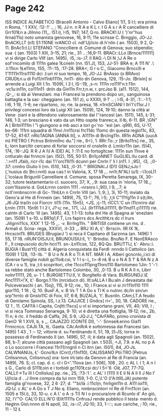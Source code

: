 # Page 242

ISS INDICE ALFABETICO (Bracelli Antonio - Calvo Eliano] 1(1, S·l:I; era prima n Roma, ' 1 XXV, :12·:1' ., ; 16, JJ·n. n R A e K L r. I G A s r A R cancelliere di Grr101Łn a Jlilnno (11,,. I51.i), l·l5, 1N7; 147, Q·ro. BRACK!.U ( ')'nr"hus llrnal/11s) noto umanista genovese, 16, 9·11; 11e scrisse C. Brnggio, JO-JJ. BnACKLLT (n1) S1:110NE nrANCO cl. ndl'Uj/icio di h'nlin ( an. 1503), 9 2, Q-11. BnAc1i:t.Ll STEFANO "Cnncclliere d. Comune di Genova; suo stipendio; sua ·( (an. 1503) 1 XIII, 3-15, 21; rie., 31 .. ;16,9-11. BRACr.:LLo [Brnce/111111] vi si dirige Carlo VIIf (an. 1495), ·l5, :is-:i7. Il RAG.-\ DI N ;\J A Re o sof'rncomilo di 1111n galea 1Łcneln (nn. I51.J], 153, JJ-51· BRA e; A 111 N' .\ .t:11lcn 1Łe11rtn, 155, :11-:15, :17-28. BRA<; G r o C., Giacomo Brncclli e 1'11111n11rsi1110 dci .t:uri nl suo tempo, 16, JO-JJ. BnAsso (o BRAvo) CRUDŁn.u di Fo11/n11nb1111n, hn11- dito dn Genova, 129, :15-Jo. (Brixin] si arrende a Luigi XII (:1n. 1509), I 2·l, IS-:19, ,s-n: 1111n ro111f'n.t:11in ·vc1u:in11n, co111n11· dnln da Gin11n Frr.t;n.w, r. prcJso B. (a11. 1512), 144, ;Q-,,: si dà ai Veneziani. ma i Francesi la prendono dopo un;, sanguinosa battaglia e la sac· cheggiano (an. 151 z), u XXXII, 9·1' .. ; l·l5, 4-31, :1::.-1:1; l·l6, 1·19, :1-6; ne ripartono, :io; rie. la presa, 18. n1rnSCIANI I llri\'l'c11sr.J I privilegi concessi loro da Luigi XII (an. 1509), 124, 19·10; danno la città ai Vene· zianl e la difendono valorosamente dai l''rancesl (an. 1511), 145, Ł-31; 146, 1·3; un bresciano è vato da un Htto ospite franrec;e, ll·lb, 6-11. BR ,\GN" A [ Britn1111in l "i giungono a mb asci a tori g<'no· \'esl (an. q99), 6S, U-17, bo-66: 111rn squadra di 11nvi /rn11crsi frc11dc 11omc dn questa regio11c, 83, 17-52, 61·67. nRlcTAGNA [ANNA Ili], v. A1111n di Brclng11n. IlR1n AGNA (uucA m) PIETRO ( Pctrus BrilnmlÌnc du.\"] rie., 6<}, 1. RRr:To:.;r [Brito11rs] rie., 35, Ł; lorn barcltir cercano di forlar soccorsi nl cnslelln d. Lnnlcr11n (an. I5I4), 174, :16-:JQ. R R J A l\I A (DE) AL 1 :11 E no fortogltcse: 1111n sun 11nve è cntluraln dai frnncni (an. I5I2), 155, 50·51. Bn1çoNNET GuGLIEL:llu card. di .':>n11 Jfalò, ricr-i1c dai 1'ì'orc11li11i dcunri per Cnrln I' li I (n11. I .;95), ·l3, .;0-37: cnnlro Giulio li (nn. I51I), 143, ;0-31. '' BRIGNAl.J (D1) GENJ;sJo ! (,'nusius dc Bn:i:nnli) sua cas:! in Valoria, X, 17·18 ,.. nn1r;N"ALI (u1) :-\1coLÌ1 [.\'icolaus Brigunlil Canrelliere d. Comune. sposa Peretta Senarega, IX, 30-32; tutore testamentario cl. suocero, 37; X, ,.9: sua casa in \'nloria, 17·18.,; com'llissnrio d. GoŁŁrrnn conlrn 1111 .-nrsnro I.;90), I 9, ,.7; è ncll'nmbnscrrin di Gc- 11nŁŁn n Cnrln VIII (an. 1;.9;.), 3i, 10-11; inviato da Geno\'a al He di Frnnein (an. 1499), 75, 13·1'; 76, l·S; ,t;li C"11Yg11n il s(t;illn, ,J6·JQi tra/In coi Fiorcn· ti11i (11n. 15n5), <JS, ;ç-11; rÌCC1.'C un i11cnriro dal Łrnln (1111. 15n9) 1 I 2·l, J?·u; ne., 171, :JJ. (llr1111diJi11111, Br11nd11.çi11111) rie. calntn di Carlo \'III (an. 1495), 43, 1:1-13: tolta dnl He di Spagna ai \'enezlani (an. 1509) 1 s-10. u BR1q1,F.T, Lrs fapirrs dcs ArclthŁrs dc rl lrurs .Jiligrni11cs, XXX\' 1 12-15 ,,. ·v. Brrlng11n. " BRITISll contiene un ms. d . Armali d. Scna- rega, XXXVI, :il-33 ,,. BRJ XI A, Ł'· Brrscin. IlR IX 1Ł. Hrcscin11i. BRUGES (BrugiarJ \') si reca il Capitano dl Sarznna (an. 1496) 1 55, 17·18. nRUN'OISJU:ll, BRUNOUSIU:ll, 't'· Brindisi. BnuNo F. E NonERAsco F., Il crepuscolo dc/In hcr/11. sn-.Łn11cse, 122, 8Q·Qo. BRUTTIJ, Ł'· Abru::i. BUGIA I Bust't1] città d. Algeria conquistata da Ferdl· nnndo li Cattolico (an. 1509) 1 128, :13-:lb. '' B U o N A R o TI A NT. MAR I A, Alberi gcncnlo_i:ici di diverse famiglie nobili gc11oiŁcsi, V 1 I s-:i,, t>-8 nŁ B u o N A S 1' & RA N z A (CA r o u 1), tra ,t:li scopritori, che 11cco111png11nro110 Bartolomeo 1Jin: 1 '-'i sa rebbe stato anche Bartolomeo Colombo, 30, ,0-13. B u R K A Il n, Librr nolnr11111, 26, u- 1 1. BURGllETTU:ll, V. Borgltello di Vara. BURGUNDJ.\E Anc1111>l'X, Ł'· Borgo.1:11n (nrciducn di). llt:sALLA I Bu:aln J devastata dai Polceveraschi ( an. 15oj), 115, 9·12; rie., 10; i France.si vi si /rr111n110 1111 gior110, 1 16 , Q, 10. BusF.A, v. B Vs T 1 A Go s TI K o nulnrc dc/In sin/un srp"hrnlc di Gnslo11C di Foix, ll7, 6·8, BUZALA, 't'. Busnlln. CAm;LT.A feudo di Gerolamo Spinola, SS, l.z.13. CAJJICE [ Gndcs] ri<'., 30, 18. CADORE rie., 12 1 , 11. CAFFA l Capita, Cnjltt:11scs] u vl si importano grani, VII, 40; VIII, I ; vi si reca Tommaso Senarega, 9· 10; vi è diretta una flottiglia, 19·12; rie., 2b, 11 n; è rlc. il freddo di Caffa, 26, S·9, :JQ·J:J, "CArFARo, primo cronista dl GenO \'R 1 XVII, b, s ,,. CAJAZZO (CONTE DI), '-'· SnnseiŁerino Gia11 Frnncnco. CAJlì.TA, tŁ. Gaeta. CAr.AnRrA è sottomessa dai Francesi (an. 1495) 1 43 , 1 :- 12; vittorie d. su Ferdinando II, 51, 19, ]5·JS; torna in possesso di Ferdinando II (an. 1496), 57, :Il; è data agli Spagnoli (an. 1502), 88, b-7; alcune città passano agli Spagnoli (an. t 503), <Jl, 7.9. e AL no p A o Lo soccorre i Francesi 11n11/rngnli n Ci ltrn (an. I501), 84, JO·Js. CALWNANUs, Ł'· Gcno1Łn (Cnr(t,r11n110), CALISSANO Ptii:TRO [Petrus Cnlissnnus, Cnlisnnus] ora· tore in\·iato da Genovn al Re di Francia (an. 1499), 76. S; cl. cap. d. c. cl i G<'.'11ova (an. I 506), 108 , 20. c AL I. I 1; A n I s G., Carlo di S111Łoin e i torbidi gc1101Łcsi dc/ I 5<'6 ·OiŁ J07, 77-7Q. CALLl!->Tu III I Cnllislus] pp. rie., 25, :?3·:1 '. c AL\' I (111) Il E Il N A Il Il J No I' Uj!icia d . .J llnre compra da lui mrn 159, 1-0. C,\I.\'O (l'A:ltlllLJA) potente famiglia gl'novese, 32, 2 6 ·27; d. ""bi/là .i:11cl(n, fnrligin11n d. A11!:ioi11i, JQ·IJ. c AL\' o A Go s T J No q. Eliano, nmbnscintorr nl Re di Frn11cin (an. 1505 e 15I.i), 33, 10-u. c A I.\' o A :s TI) N I o procura/ore di Rcunlo d' An giò, 32, l'i'"O· CAL\'O ELL\:N'O (Elit11111s CnfrusJ rende pubblico il testa· mento d. Heglnn Gio\·nnnn di N apoll, 32, :is-:i7, JQ·10; 33, 1-:::; sue cariche, ;·10; rie., 11 - 12 Ł
